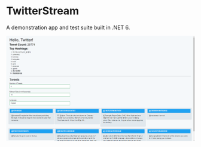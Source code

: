 # TwitterStream
A demonstration app and test suite built in .NET 6.

![image](/Images/Screenshot.png)
